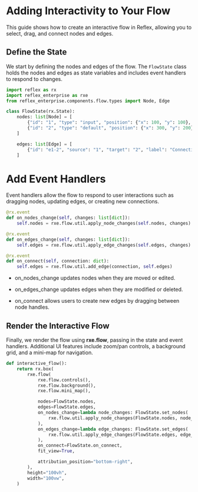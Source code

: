 # Adding Interactivity to Your Flow

This guide shows how to create an interactive flow in Reflex, allowing you to select, drag, and connect nodes and edges.

## Define the State

We start by defining the nodes and edges of the flow. The `FlowState` class holds the nodes and edges as state variables and includes event handlers to respond to changes.

```python
import reflex as rx
import reflex_enterprise as rxe
from reflex_enterprise.components.flow.types import Node, Edge

class FlowState(rx.State):
    nodes: list[Node] = [
        {"id": "1", "type": "input", "position": {"x": 100, "y": 100}, "data": {"label": "Node 1"}},
        {"id": "2", "type": "default", "position": {"x": 300, "y": 200}, "data": {"label": "Node 2"}},
    ]

    edges: list[Edge] = [
        {"id": "e1-2", "source": "1", "target": "2", "label": "Connection", "type": "step"}
    ]
```

# Add Event Handlers

Event handlers allow the flow to respond to user interactions such as dragging nodes, updating edges, or creating new connections.

```python
@rx.event
def on_nodes_change(self, changes: list[dict]):
    self.nodes = rxe.flow.util.apply_node_changes(self.nodes, changes)

@rx.event
def on_edges_change(self, changes: list[dict]):
    self.edges = rxe.flow.util.apply_edge_changes(self.edges, changes)

@rx.event
def on_connect(self, connection: dict):
    self.edges = rxe.flow.util.add_edge(connection, self.edges)

```

- on_nodes_change updates nodes when they are moved or edited.

- on_edges_change updates edges when they are modified or deleted.

- on_connect allows users to create new edges by dragging between node handles.

## Render the Interactive Flow

Finally, we render the flow using **rxe.flow**, passing in the state and event handlers. Additional UI features include zoom/pan controls, a background grid, and a mini-map for navigation.

```python
def interactive_flow():
    return rx.box(
        rxe.flow(
            rxe.flow.controls(),
            rxe.flow.background(),
            rxe.flow.mini_map(),

            nodes=FlowState.nodes,
            edges=FlowState.edges,
            on_nodes_change=lambda node_changes: FlowState.set_nodes(
                rxe.flow.util.apply_node_changes(FlowState.nodes, node_changes)
            ),
            on_edges_change=lambda edge_changes: FlowState.set_edges(
                rxe.flow.util.apply_edge_changes(FlowState.edges, edge_changes)
            ),
            on_connect=FlowState.on_connect,
            fit_view=True,

            attribution_position="bottom-right",
        ),
        height="100vh",
        width="100vw",
    )
```
